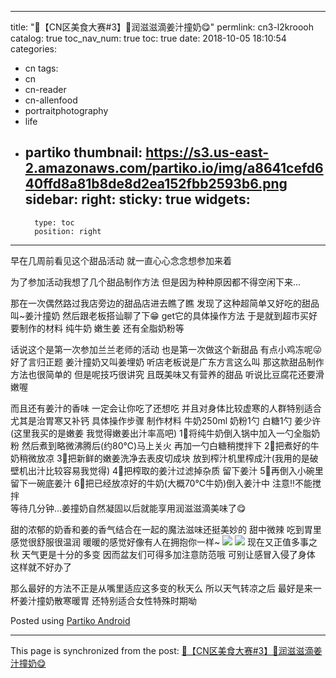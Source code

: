 
---
title: "🎉【CN区美食大赛#3】🎉润滋滋滴姜汁撞奶😋"
permlink: cn3-l2kroooh
catalog: true
toc_nav_num: true
toc: true
date: 2018-10-05 18:10:54
categories:
- cn
tags:
- cn
- cn-reader
- cn-allenfood
- portraitphotography
- life
- partiko
thumbnail: https://s3.us-east-2.amazonaws.com/partiko.io/img/a8641cefd640ffd8a81b8de8d2ea152fbb2593b6.png
sidebar:
    right:
        sticky: true
widgets:
    -
        type: toc
        position: right
---


早在几周前看见这个甜品活动
就一直心心念念想参加来着

为了参加活动我想了几个甜品制作方法
但是因为种种原因都不得空闲下来...

那在一次偶然路过我店旁边的甜品店进去瞧了瞧   发现了这种超简单又好吃的甜品叫~姜汁撞奶  然后跟老板搭讪聊了下😁
get它的具体操作方法
于是就到超市买好要制作的材料
纯牛奶  嫩生姜   还有全脂奶粉等

话说这个是第一次参加兰兰老师的活动
也是第一次做这个新甜品
有点小鸡冻呢😜
好了言归正题 姜汁撞奶又叫姜埋奶  听店老板说是广东方言这么叫
那这款甜品制作方法也很简单的
但是呢技巧很讲究
且既美味又有营养的甜品
听说比豆腐花还要滑嫩喔 

而且还有姜汁的香味
一定会让你吃了还想吃 
并且对身体比较虚寒的人群特别适合
尤其是治胃寒又补钙 
具体操作步骤 
制作材料 牛奶250ml 奶粉1勺  白糖1勺  姜少许(这里我买的是嫩姜  我觉得嫩姜出汁率高吧)
1⃣将纯牛奶倒入锅中加入一勺全脂奶粉
然后煮到略微沸腾后(约80℃)马上关火  再加一勺白糖稍搅拌下
2⃣把煮好的牛奶稍微放凉
3⃣把新鲜的嫩姜洗净去表皮切成块
放到榨汁机里榨成汁(我用的是破壁机出汁比较容易我觉得)
4⃣把榨取的姜汁过滤掉杂质 留下姜汁
5⃣再倒入小碗里留下一碗底姜汁
6⃣把已经放凉好的牛奶(大概70℃牛奶)倒入姜汁中
注意‼️不能搅拌  
等待几分钟...姜撞奶自然凝固以后就能享用润滋滋滴美味了😋

甜的浓郁的奶香和姜的香气结合在一起的魔法滋味还挺美妙的
甜中微辣  吃到胃里感觉很舒服很温润
暖暖的感觉好像有人在拥抱你一样~
![](https://s3.us-east-2.amazonaws.com/partiko.io/img/a8641cefd640ffd8a81b8de8d2ea152fbb2593b6.png)
![](https://s3.us-east-2.amazonaws.com/partiko.io/img/98de8abfc21ac97b81ae877eeebebab13810bcad.png)
现在又正值多事之秋  天气更是十分的多变
因而盆友们可得多加注意防范哦
可别让感冒入侵了身体  这样就不好办了

那么最好的方法不正是从嘴里适应这多变的秋天么
所以天气转凉之后  最好是来一杯姜汁撞奶散寒暖胃  还特别适合女性特殊时期呦

Posted using [Partiko Android](https://steemit.com/@partiko-android)

- - -

This page is synchronized from the post: [🎉【CN区美食大赛#3】🎉润滋滋滴姜汁撞奶😋](https://steemit.com/@annepink/cn3-l2kroooh)
